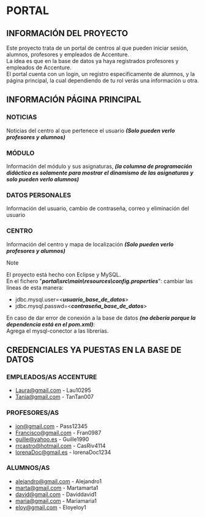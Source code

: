 # PORTAL

## INFORMACIÓN DEL PROYECTO
Este proyecto trata de un portal de centros al que pueden iniciar sesión, alumnos, profesores y empleados de Accenture.  
La idea es que en la base de datos ya haya registrados profesores y empleados de Accenture.  
El portal cuenta con un login, un registro especificamente de alumnos, y la página principal, la cual dependiendo de tu rol verás una información u otra.  

## INFORMACIÓN PÁGINA PRINCIPAL
### NOTICIAS
Noticias del centro al que pertenece el usuario ***(Solo pueden verlo profesores y alumnos)***  
### MÓDULO
Información del módulo y sus asignaturas, ***(la columna de programación didáctica es solamente para mostrar el dinamismo de las asignaturas y solo pueden verlo alumnos)***  
### DATOS PERSONALES
Información del usuario, cambio de contraseña, correo y eliminación del usuario  
### CENTRO
Información del centro y mapa de localización ***(Solo pueden verlo profesores y alumnos)***  

> [!NOTE]
> El proyecto está hecho con Eclipse y MySQL.  
> En el fichero "***portal\src\main\resources\config.properties***": cambiar las líneas de esta manera:
> * jdbc.mysql.user=<***usuario_base_de_datos***>
> * jdbc.mysql.passwd=<***contraseña_base_de_datos***>
>
> En caso de dar error de conexión a la base de datos ***(no debería porque la dependencia está en el pom.xml)***:  
> Agrega el mysql-conector a las librerías.

## CREDENCIALES YA PUESTAS EN LA BASE DE DATOS
### EMPLEADOS/AS ACCENTURE
* Laura@gmail.com - Lau10295
* Tania@gmail.com - TanTan007

### PROFESORES/AS
* jon@gmail.com - Pass12345
* Francisco@gmail.com - Fran0987
* guille@yahoo.es - Guille1990
* rrcastro@hotmail.com - CasRiv4114
* lorenaDoc@gmail.es - lorenaDoc1234

### ALUMNOS/AS
* alejandro@gmail.com - Alejandro1
* marta@gmail.com - Martamarta1
* david@gmail.com - Daviddavid1
* maria@gmail.com - Mariamaria1
* eloy@gmail.com - Eloyeloy1
